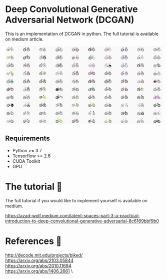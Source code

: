 # Deep Convolutional Generative Adversarial Network (DCGAN)
This is an implementation of DCGAN in python. The full tutorial is available on medium article.

![dcgan image](bicycles.png)

## Requirements

* Python >= 3.7
* Tensorflow >= 2.6
* CUDA Toolkit
* GPU

# The tutorial 📃
The full tutorial if you would like to implement yourself is available on medium.

https://azad-wolf.medium.com/latent-spaces-part-3-a-practical-introduction-to-deep-convolutional-generative-adversarial-8c6169bbf9b0

# References 🔗

http://decode.mit.edu/projects/biked/  \
https://arxiv.org/abs/2103.05844 \
https://arxiv.org/abs/2010.11694  \
https://arxiv.org/abs/1406.2661  \



